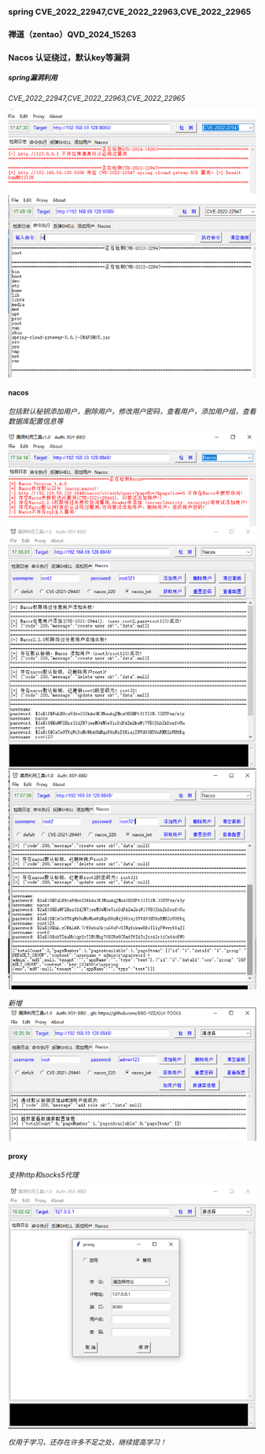 ### spring CVE_2022_22947,CVE_2022_22963,CVE_2022_22965
### 禅道（zentao）QVD_2024_15263
### Nacos 认证绕过，默认key等漏洞

##### spring漏洞利用
*CVE_2022_22947,CVE_2022_22963,CVE_2022_22965*

![spring1](https://github.com/BBD-YZZ/GUI-TOOLS/blob/master/img/spring1.png)
![spring2](https://github.com/BBD-YZZ/GUI-TOOLS/blob/master/img/spring2.png)

#### nacos
*包括默认秘钥添加用户，删除用户，修改用户密码，查看用户，添加用户组，查看数据库配置信息等*

![nacos1](https://github.com/BBD-YZZ/GUI-TOOLS/blob/master/img/nacos1.png)
![nacos2](https://github.com/BBD-YZZ/GUI-TOOLS/blob/master/img/nacos.png)
![nacos3](https://github.com/BBD-YZZ/GUI-TOOLS/blob/master/img/nacos3.png)

*新增*
![nacos4](https://github.com/BBD-YZZ/GUI-TOOLS/blob/master/img/nacos4.PNG)

#### proxy
*支持http和socks5代理*

![proxy](https://github.com/BBD-YZZ/GUI-TOOLS/blob/master/img/proxy.png)


*仅用于学习，还存在许多不足之处，继续提高学习！*
